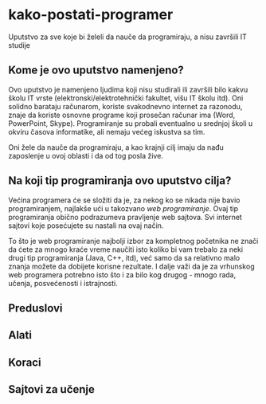 # kako-postati-programer
Uputstvo za sve koje bi želeli da nauče da programiraju, a nisu završili IT studije

## Kome je ovo uputstvo namenjeno?
Ovo uputstvo je namenjeno ljudima koji nisu studirali ili završili bilo kakvu školu IT vrste (elektronski/elektrotehnički fakultet, višu IT školu itd). Oni solidno barataju računarom, koriste svakodnevno internet za razonodu, znaje da koriste osnovne programe koji prosečan računar ima (Word, PowerPoint, Skype). Programiranje su probali eventualno u srednjoj školi u okviru časova informatike, ali nemaju većeg iskustva sa tim.

Oni žele da nauče da programiraju, a kao krajnji cilj imaju da nađu zaposlenje u ovoj oblasti i da od tog posla žive. 

## Na koji tip programiranja ovo uputstvo cilja?
Većina programera će se složiti da je, za nekog ko se nikada nije bavio programiranjem, najlakše ući u takozvano _web programiranje_. Ovaj tip programiranja obično podrazumeva pravljenje web sajtova. Svi internet sajtovi koje posećujete su nastali na ovaj način. 

To što je web programiranje najbolji izbor za kompletnog početnika ne znači da ćete za mnogo kraće vreme naučiti isto koliko bi vam trebalo za neki drugi tip programiranja (Java, C++, itd), već samo da sa relativno malo znanja možete da dobijete korisne rezultate. I dalje važi da je za vrhunskog web programera potrebno isto što i za bilo kog drugog - mnogo rada, učenja, posvećenosti i istrajnosti. 

## Preduslovi

## Alati

## Koraci

## Sajtovi za učenje

